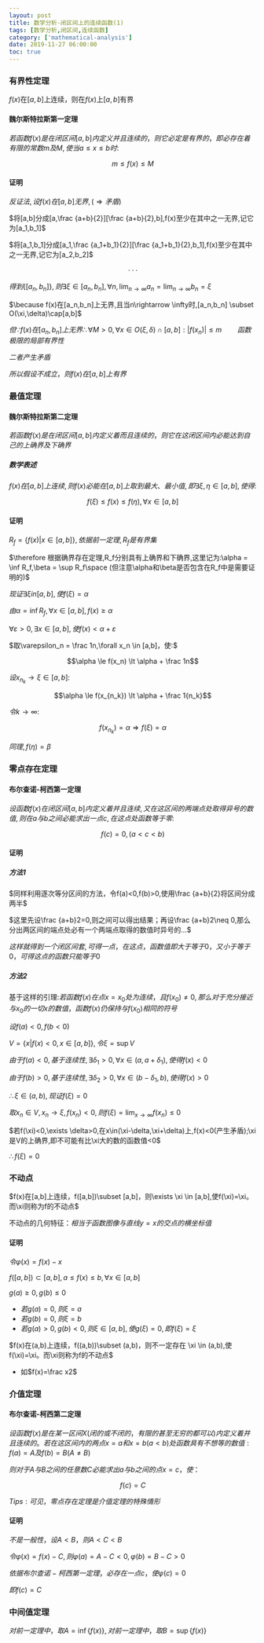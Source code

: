 ```yaml
---
layout: post
title: 数学分析-闭区间上的连续函数(1)
tags: [数学分析,闭区间,连续函数]
category: ['mathematical-analysis']
date: 2019-11-27 06:00:00
toc: true
---
```


### 有界性定理

$f(x)$在$[a,b]$上连续，则在$f(x)$上$[a,b]$有界

#### 魏尔斯特拉斯第一定理

$若函数f(x)是在闭区间[a,b]内定义并且连续的，则它必定是有界的，即必存在着有限的常数m及M,使当a\le x\le b时:$

$$m\le f(x) \le M$$

#### 证明

$反证法,设f(x)在[a,b]无界,(\Rightarrow 矛盾)$

$将[a,b]分成[a,\frac {a+b}{2}][\frac {a+b}{2},b],f(x)至少在其中之一无界,记它为[a_1,b_1]$

$将[a_1,b_1]分成[a_1,\frac {a_1+b_1}{2}][\frac {a_1+b_1}{2},b_1],f(x)至少在其中之一无界,记它为[a_2,b_2]$

$$···$$

$得到\lbrace [a_n,b_n] \rbrace,则\exists \xi \in[a_n,b_n],\forall n,\lim_{n\rightarrow \infty}a_n = \lim_{n\rightarrow \infty}b_n=\xi$

$\because f(x)在[a_n,b_n]上无界,且当n\rightarrow \infty时,[a_n,b_n] \subset O(\xi,\delta)\cap[a,b]$

$但\because f(x)在[a_n,b_n]上无界\therefore \forall M>0,\forall x\in O(\xi,\delta)\cap[a,b]:\vert f(x_{n}) \vert \le m \qquad 函数极限的局部有界性$

$二者产生矛盾$

$所以假设不成立，则f(x)在[a,b]上有界$

### 最值定理

#### 魏尔斯特拉斯第二定理

$若函数f(x)是在闭区间[a,b]内定义着而且连续的，则它在这闭区间内必能达到自己的上确界及下确界$

##### 数学表述

$f(x)在[a,b]上连续,则f(x)必能在[a,b]上取到最大、最小值,即\exists \xi,\eta \in [a,b],使得:$

$$f(\xi)\le f(x) \le f(\eta),\forall x \in [a,b]$$

#### 证明

$R_f = \lbrace f(x) \vert x\in [a,b] \rbrace,依据前一定理,R_f是有界集$

$\therefore 根据确界存在定理,R_f分别具有上确界和下确界,这里记为:\alpha = \inf R_f,\beta = \sup R_f\space (但注意\alpha和\beta是否包含在R_f中是需要证明的)$

$现证\exists \xi in [a,b],使f(\xi)=\alpha$

$由\alpha = \inf R_f,\forall x\in [a,b],f(x)\ge \alpha$

$\forall \varepsilon >0,\exists x \in [a,b],使f(x)<\alpha + \varepsilon$

$取\varepsilon_n = \frac 1n,\forall x_n \in [a,b]，使:$

$$\alpha \le f(x_n) \lt \alpha + \frac 1n$$

$设x_{n_k} \rightarrow \xi \in [a,b]:$

$$\alpha \le f(x_{n_k}) \lt \alpha + \frac 1{n_k}$$

$令k\rightarrow \infty:$

$$f(x_{n_k})=\alpha \Rightarrow f(\xi)=\alpha$$

$同理,f(\eta)=\beta$

### 零点存在定理

#### 布尔查诺-柯西第一定理

$设函数f(x)在闭区间[a,b]内定义着并且连续,又在这区间的两端点处取得异号的数值,则在a与b之间必能求出一点c,在这点处函数等于零:$

$$f(c)=0,(a<c<b)$$

#### 证明

##### 方法1

$同样利用逐次等分区间的方法，令f(a)<0,f(b)>0,使用\frac {a+b}{2}将区间分成两半$

$这里先设\frac {a+b}2=0,则之间可以得出结果；再设\frac {a+b}2\neq 0,那么分出两区间的端点处必有一个两端点取得的数值时异号的...$

$这样就得到一个闭区间套,可得一点，在这点，函数值即大于等于0，又小于等于0，可得这点的函数只能等于0$

##### 方法2

基于这样的引理:$若函数f(x)在点x=x_0处为连续，且f(x_0)\neq 0,那么对于充分接近与x_0的一切x的数值，函数f(x)仍保持与f(x_0)相同的符号$

$设f(a)<0,f(b<0)$

$V=\lbrace x \vert f(x)<0,x\in [a,b] \rbrace,令\xi=\sup V$

$由于f(a)<0,基于连续性,\exists \delta_1>0,\forall x\in(a,a+\delta_1),使得f(x)<0$

$由于f(b)>0,基于连续性,\exists \delta_2>0,\forall x\in(b-\delta_1,b),使得f(x)>0$

$\therefore \xi \in (a,b),现证f(\xi)=0$

$取x_n \in V,x_n\rightarrow \xi,f(x_n)<0,则f(\xi)=\lim_{x\rightarrow \infty}f(x_n)\le0$

$若f(\xi)<0,\exists \delta>0,在x\in(\xi-\delta,\xi+\delta)上,f(x)<0(产生矛盾);\xi是V的上确界,即不可能有比\xi大的数的函数值<0$

$\therefore f(\xi)=0$

### 不动点

$f(x)在[a,b]上连续，f([a,b])\subset [a,b]，则\exists \xi \in [a,b],使f(\xi)=\xi。而\xi则称为f的不动点$

不动点的几何特征：$相当于函数图像与直线y=x的交点的横坐标值$

#### 证明

$令\varphi(x)=f(x)-x$

$f([a,b])\subset [a,b],a\le f(x) \le b,\forall x \in [a,b]$

$g(a)\ge 0,g(b)\le 0$

- $若g(a)=0,则\xi=a$
- $若g(b)=0,则\xi=b$
- $若g(a)>0,g(b)<0,则\xi\in[a,b],使g(\xi)=0,即f(\xi)=\xi$

$f(x)在(a,b)上连续，f((a,b))\subset (a,b)，则不一定存在 \xi \in (a,b),使f(\xi)=\xi。而\xi则称为f的不动点$

- 如$f(x)=\frac x2$

### 介值定理

#### 布尔查诺-柯西第二定理

$设函数f(x)是在某一区间X(闭的或不闭的，有限的甚至无穷的都可以)内定义着并且连续的。若在这区间内的两点x=a和x=b(a<b)处函数具有不想等的数值:f(a)=A及f(b)=B(A\neq B)$

$则对于A与B之间的任意数C必能求出a与b之间的点x=c，使：$

$$f(c)=C$$

$Tips:可见，零点存在定理是介值定理的特殊情形$

#### 证明

$不是一般性，设A<B，则A<C<B$

$令\varphi(x)=f(x)-C,则\varphi(a)=A-C<0,\varphi(b)=B-C>0$

$依据布尔查诺-柯西第一定理，必存在一点c，使\varphi(c)=0$

$即f(c)=C$

### 中间值定理

$对前一定理中，取A=\inf \lbrace f(x) \rbrace,对前一定理中，取B=\sup \lbrace f(x) \rbrace$
